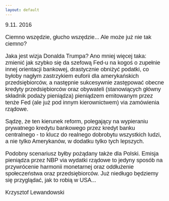 ```yaml
---
layout: default
---
```

<!--232-->
<p style="margin: 0px 0px 18px; font-size: 18px; font-family: Helvetica;">9.11. 2016</p>
<p style="margin: 0px 0px 18px; font-size: 18px; font-family: Helvetica;">Ciemno wszędzie, głucho wszędzie... Ale może już nie tak ciemno?</p>
<p style="margin: 0px 0px 18px; font-size: 18px; font-family: Helvetica;">Jaka jest wizja Donalda Trumpa? Ano mniej więcej taka: zmienić jak szybko się da szefową Fed-u na kogoś o zupełnie innej orientacji bankowej, drastycznie obniżyć podatki, co byłoby nagłym zastrzykiem euforii dla amerykańskich przedsiębiorców, a następnie sukcesywnie zastępować obecne kredyty przedsiębiorców oraz obywateli (stanowiących główny składnik podaży pieniądza) pieniądzem emitowanym przez tenże Fed (ale już pod innym kierownictwem) via zamówienia rządowe.</p>
<p style="margin: 0px 0px 18px; font-size: 18px; font-family: Helvetica;">Sądzę, że ten kierunek reform, polegający na wypieraniu prywatnego kredytu bankowego przez kredyt banku centralnego - to klucz do realnego dobrobytu wszystkich ludzi, a nie tylko Amerykanów, w dodatku tylko tych lepszych.</p>
<p style="margin: 0px 0px 18px; font-size: 18px; font-family: Helvetica;">Podobny scenariusz byłby pożądany także dla Polski. Emisja pieniądza przez NBP via wydatki rządowe to jedyny sposób na przywrócenie harmonii monetarnej oraz oddłużenie społeczeństwa oraz przedsiębiorców. Już niedługo będziemy się przyglądać, jak to robią w USA...</p>
<p style="margin: 0px 0px 18px; font-size: 18px; font-family: Helvetica;">Krzysztof Lewandowski</p>